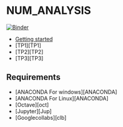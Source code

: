 
# NUM_ANALYSIS
[![Binder](https://mybinder.org/badge_logo.svg)](https://mybinder.org/v2/gh/olfa20/NUM_ANALYSIS/main?labpath=TP1.ipynb)

<!-- START doctoc generated TOC please keep comment here to allow auto update -->
<!-- DON'T EDIT THIS SECTION, INSTEAD RE-RUN doctoc TO UPDATE -->



- [Getting started](#getting-started)
- [TP1][TP1]
- [TP2][TP2]
- [TP3][TP3]


<!-- END doctoc generated TOC please keep comment here to allow auto update -->

## Requirements

* [ANACONDA For windows][ANACONDA] 
* [ANACONDA For Linux][ANACONDA]
* [Octave][oct]
* [Jupyter][Jup]
* [Googlecollabs][clb]
